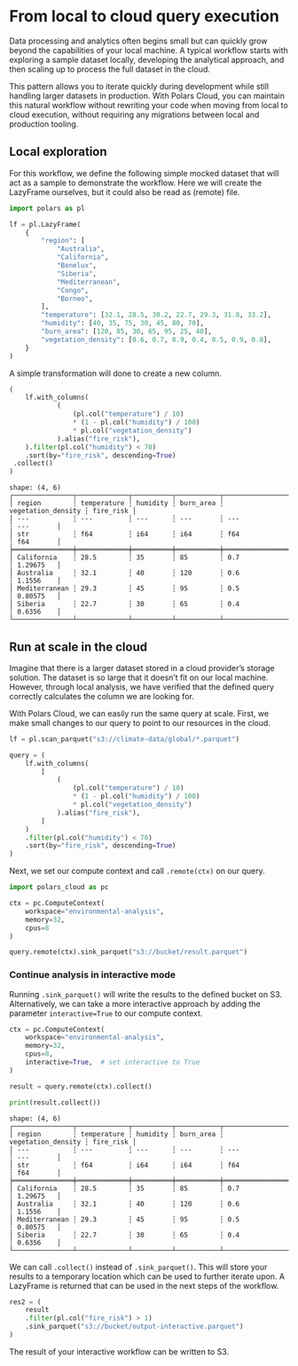 # From local to cloud query execution

Data processing and analytics often begins small but can quickly grow beyond the capabilities of
your local machine. A typical workflow starts with exploring a sample dataset locally, developing
the analytical approach, and then scaling up to process the full dataset in the cloud.

This pattern allows you to iterate quickly during development while still handling larger datasets
in production. With Polars Cloud, you can maintain this natural workflow without rewriting your code
when moving from local to cloud execution, without requiring any migrations between local and
production tooling.

## Local exploration

For this workflow, we define the following simple mocked dataset that will act as a sample to
demonstrate the workflow. Here we will create the LazyFrame ourselves, but it could also be read as
(remote) file.

```python
import polars as pl

lf = pl.LazyFrame(
    {
        "region": [
            "Australia",
            "California",
            "Benelux",
            "Siberia",
            "Mediterranean",
            "Congo",
            "Borneo",
        ],
        "temperature": [32.1, 28.5, 30.2, 22.7, 29.3, 31.8, 33.2],
        "humidity": [40, 35, 75, 30, 45, 80, 70],
        "burn_area": [120, 85, 30, 65, 95, 25, 40],
        "vegetation_density": [0.6, 0.7, 0.9, 0.4, 0.5, 0.9, 0.8],
    }
)
```

A simple transformation will done to create a new column.

```python
(
    lf.with_columns(
            (
                (pl.col("temperature") / 10)
                * (1 - pl.col("humidity") / 100)
                * pl.col("vegetation_density")
            ).alias("fire_risk"),
    ).filter(pl.col("humidity") < 70)
    .sort(by="fire_risk", descending=True)
 .collect()
)
```

```text
shape: (4, 6)
┌───────────────┬─────────────┬──────────┬───────────┬────────────────────┬───────────┐
│ region        ┆ temperature ┆ humidity ┆ burn_area ┆ vegetation_density ┆ fire_risk │
│ ---           ┆ ---         ┆ ---      ┆ ---       ┆ ---                ┆ ---       │
│ str           ┆ f64         ┆ i64      ┆ i64       ┆ f64                ┆ f64       │
╞═══════════════╪═════════════╪══════════╪═══════════╪════════════════════╪═══════════╡
│ California    ┆ 28.5        ┆ 35       ┆ 85        ┆ 0.7                ┆ 1.29675   │
│ Australia     ┆ 32.1        ┆ 40       ┆ 120       ┆ 0.6                ┆ 1.1556    │
│ Mediterranean ┆ 29.3        ┆ 45       ┆ 95        ┆ 0.5                ┆ 0.80575   │
│ Siberia       ┆ 22.7        ┆ 30       ┆ 65        ┆ 0.4                ┆ 0.6356    │
└───────────────┴─────────────┴──────────┴───────────┴────────────────────┴───────────┘
```

## Run at scale in the cloud

Imagine that there is a larger dataset stored in a cloud provider’s storage solution. The dataset is
so large that it doesn’t fit on our local machine. However, through local analysis, we have verified
that the defined query correctly calculates the column we are looking for.

With Polars Cloud, we can easily run the same query at scale. First, we make small changes to our
query to point to our resources in the cloud.

```python
lf = pl.scan_parquet("s3://climate-data/global/*.parquet")

query = (
    lf.with_columns(
        [
            (
                (pl.col("temperature") / 10)
                * (1 - pl.col("humidity") / 100)
                * pl.col("vegetation_density")
            ).alias("fire_risk"),
        ]
    )
    .filter(pl.col("humidity") < 70)
    .sort(by="fire_risk", descending=True)
)
```

Next, we set our compute context and call `.remote(ctx)` on our query.

```python
import polars_cloud as pc

ctx = pc.ComputeContext(
    workspace="environmental-analysis",
    memory=32,
    cpus=8
)

query.remote(ctx).sink_parquet("s3://bucket/result.parquet")
```

### Continue analysis in interactive mode

Running `.sink_parquet()` will write the results to the defined bucket on S3. Alternatively, we can
take a more interactive approach by adding the parameter `interactive=True` to our compute context.

```python
ctx = pc.ComputeContext(
    workspace="environmental-analysis",
    memory=32,
    cpus=8,
    interactive=True,  # set interactive to True
)

result = query.remote(ctx).collect()

print(result.collect())
```

```text
shape: (4, 6)
┌───────────────┬─────────────┬──────────┬───────────┬────────────────────┬───────────┐
│ region        ┆ temperature ┆ humidity ┆ burn_area ┆ vegetation_density ┆ fire_risk │
│ ---           ┆ ---         ┆ ---      ┆ ---       ┆ ---                ┆ ---       │
│ str           ┆ f64         ┆ i64      ┆ i64       ┆ f64                ┆ f64       │
╞═══════════════╪═════════════╪══════════╪═══════════╪════════════════════╪═══════════╡
│ California    ┆ 28.5        ┆ 35       ┆ 85        ┆ 0.7                ┆ 1.29675   │
│ Australia     ┆ 32.1        ┆ 40       ┆ 120       ┆ 0.6                ┆ 1.1556    │
│ Mediterranean ┆ 29.3        ┆ 45       ┆ 95        ┆ 0.5                ┆ 0.80575   │
│ Siberia       ┆ 22.7        ┆ 30       ┆ 65        ┆ 0.4                ┆ 0.6356    │
└───────────────┴─────────────┴──────────┴───────────┴────────────────────┴───────────┘
```

We can call `.collect()` instead of `.sink_parquet()`. This will store your results to a temporary
location which can be used to further iterate upon. A LazyFrame is returned that can be used in the
next steps of the workflow.

```python
res2 = (
    result
    .filter(pl.col("fire_risk") > 1)
    .sink_parquet("s3://bucket/output-interactive.parquet")
)
```

The result of your interactive workflow can be written to S3.
